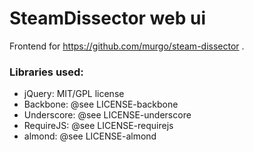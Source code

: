 # SteamDissector web ui

Frontend for https://github.com/murgo/steam-dissector .

### Libraries used:

* jQuery: MIT/GPL license
* Backbone: @see LICENSE-backbone
* Underscore: @see LICENSE-underscore
* RequireJS: @see LICENSE-requirejs
* almond: @see LICENSE-almond
